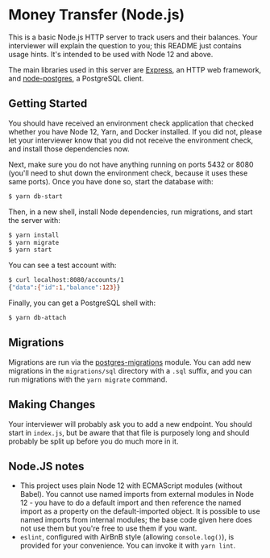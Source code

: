 # Money Transfer (Node.js)

This is a basic Node.js HTTP server to track users and their balances.  Your interviewer will explain the question to you; this README just contains usage hints.  It's intended to be used with Node 12 and above.

The main libraries used in this server are [Express](https://github.com/expressjs/express), an HTTP web framework, and [node-postgres](https://github.com/brianc/node-postgres), a PostgreSQL client.


## Getting Started

You should have received an environment check application that checked whether you have Node 12, Yarn, and Docker installed.  If you did not, please let your interviewer know that you did not receive the environment check, and install those dependencies now.

Next, make sure you do not have anything running on ports 5432 or 8080 (you'll need to shut down the environment check, because it uses these same ports).  Once you have done so, start the database with:
```bash
$ yarn db-start
```

Then, in a new shell, install Node dependencies, run migrations, and start the server with:
```bash
$ yarn install
$ yarn migrate
$ yarn start
```

You can see a test account with:
```bash
$ curl localhost:8080/accounts/1
{"data":{"id":1,"balance":123}}
```

Finally, you can get a PostgreSQL shell with:
```bash
$ yarn db-attach
```


## Migrations

Migrations are run via the [postgres-migrations](https://github.com/thomwright/postgres-migrations) module.  You can add new migrations in the `migrations/sql` directory with a `.sql` suffix, and you can run migrations with the `yarn migrate` command.


## Making Changes

Your interviewer will probably ask you to add a new endpoint.  You should start in `index.js`, but be aware that that file is purposely long and should probably be split up before you do much more in it.


## Node.JS notes

  - This project uses plain Node 12 with ECMAScript modules (without Babel).  You cannot use named imports from external modules in Node 12 - you have to do a default import and then reference the named import as a property on the default-imported object.  It is possible to use named imports from internal modules; the base code given here does not use them but you're free to use them if you want.
  - `eslint`, configured with AirBnB style (allowing `console.log()`), is provided for your convenience.  You can invoke it with `yarn lint`.
